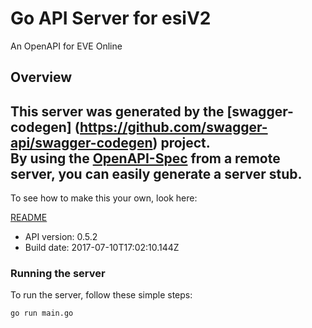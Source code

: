 # Go API Server for esiV2

An OpenAPI for EVE Online

## Overview
This server was generated by the [swagger-codegen]
(https://github.com/swagger-api/swagger-codegen) project.  
By using the [OpenAPI-Spec](https://github.com/OAI/OpenAPI-Specification) from a remote server, you can easily generate a server stub.  
-

To see how to make this your own, look here:

[README](https://github.com/swagger-api/swagger-codegen/blob/master/README.md)

- API version: 0.5.2
- Build date: 2017-07-10T17:02:10.144Z


### Running the server
To run the server, follow these simple steps:

```
go run main.go
```

